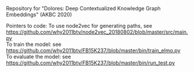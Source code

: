 Repository for "Dolores: Deep Contextualized Knowledge Graph Embeddings" (AKBC 2020)

Pointers to code:
To use node2vec for generating paths, see https://github.com/why2011btv/node2vec_20180802/blob/master/src/main.py <br>
To train the model: see https://github.com/why2011btv/FB15K237/blob/master/bin/train_elmo.py <br>
To evaluate the model: see https://github.com/why2011btv/FB15K237/blob/master/bin/run_test.py <br>
